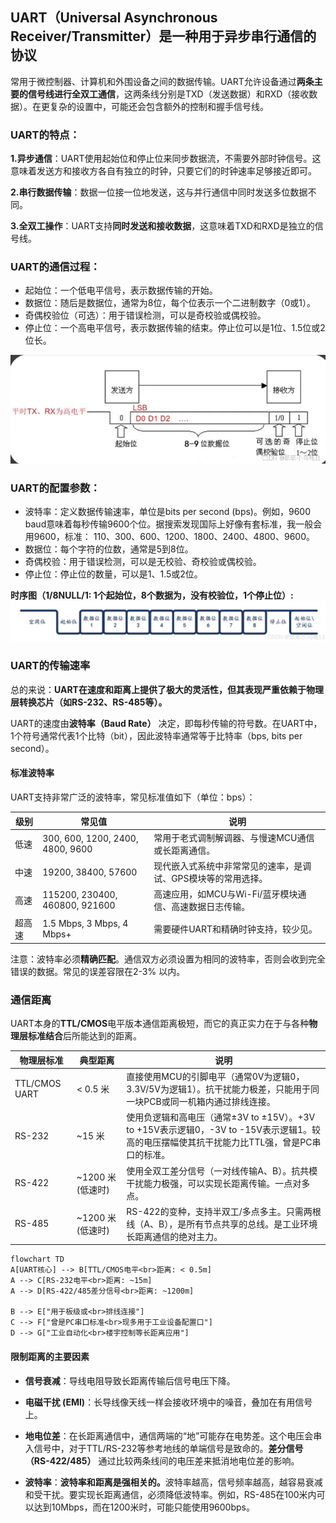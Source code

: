 ## UART（Universal Asynchronous Receiver/Transmitter）是一种用于异步串行通信的协议
常用于微控制器、计算机和外围设备之间的数据传输。UART允许设备通过**两条主要的信号线进行全双工通信**，这两条线分别是TXD（发送数据）和RXD（接收数据）。在更复杂的设置中，可能还会包含额外的控制和握手信号线。

### UART的特点：
	
**1.异步通信**：UART使用起始位和停止位来同步数据流，不需要外部时钟信号。这意味着发送方和接收方各自有独立的时钟，只要它们的时钟速率足够接近即可。
	
**2.串行数据传输**：数据一位接一位地发送，这与并行通信中同时发送多位数据不同。
	
**3.全双工操作**：UART支持**同时发送和接收数据**，这意味着TXD和RXD是独立的信号线。

### UART的通信过程：
	
- 起始位：一个低电平信号，表示数据传输的开始。
- 数据位：随后是数据位，通常为8位，每个位表示一个二进制数字（0或1）。
- 奇偶校验位（可选）：用于错误检测，可以是奇校验或偶校验。
- 停止位：一个高电平信号，表示数据传输的结束。停止位可以是1位、1.5位或2位长。

![alt text](image.png)

### UART的配置参数：
	
- 波特率：定义数据传输速率，单位是bits per second (bps)。例如，9600 baud意味着每秒传输9600个位。据搜索发现国际上好像有套标准，我一般会用9600，标准： 110、300、600、1200、1800、2400、4800、9600。
- 数据位：每个字符的位数，通常是5到8位。
- 奇偶校验：用于错误检测，可以是无校验、奇校验或偶校验。
- 停止位：停止位的数量，可以是1、1.5或2位。

<b>时序图（1/8NULL/1: 1个起始位，8个数据为，没有校验位，1个停止位）:</b>
![alt text](image-1.png)


### UART的传输速率
总的来说：<b>UART在速度和距离上提供了极大的灵活性，但其表现严重依赖于物理层转换芯片（如RS-232、RS-485等）。</b>

UART的速度由<b>波特率（Baud Rate）</b> 决定，即每秒传输的符号数。在UART中，1个符号通常代表1个比特（bit），因此波特率通常等于比特率（bps, bits per second）。

#### 标准波特率
UART支持非常广泛的波特率，常见标准值如下（单位：bps）：

|级别|	常见值|	说明|
|-----------------|------------------|-------------------|
|低速|	300, 600, 1200, 2400, 4800, 9600|	常用于老式调制解调器、与慢速MCU通信或长距离通信。
|中速	|19200, 38400, 57600|	现代嵌入式系统中非常常见的速率，是调试、GPS模块等的常用选择。
|高速|	115200, 230400, 460800, 921600|	高速应用，如MCU与Wi-Fi/蓝牙模块通信、高速数据日志传输。
|超高速	|1.5 Mbps, 3 Mbps, 4 Mbps+	|需要硬件UART和精确时钟支持，较少见。

注意：波特率必须**精确匹配**。通信双方必须设置为相同的波特率，否则会收到完全错误的数据。常见的误差容限在2-3% 以内。


### 通信距离

UART本身的**TTL/CMOS**电平版本通信距离极短，而它的真正实力在于与各种**物理层标准结合**后所能达到的距离。

|物理层标准	|典型距离|	说明|
|----------------|------------------|------------------|
|TTL/CMOS UART|	< 0.5 米|	直接使用MCU的引脚电平（通常0V为逻辑0，3.3V/5V为逻辑1）。抗干扰能力极差，只能用于同一块PCB或同一机箱内通过排线连接。
|RS-232	|~15 米|	使用负逻辑和高电压（通常±3V to ±15V）。+3V to +15V表示逻辑0，-3V to -15V表示逻辑1。较高的电压摆幅使其抗干扰能力比TTL强，曾是PC串口的标准。
|RS-422	|~1200 米 (低速时)	|使用全双工差分信号（一对线传输A、B）。抗共模干扰能力极强，可以实现长距离传输。一点对多点。
|RS-485	|~1200 米 (低速时)	|RS-422的变种，支持半双工/多点多主。只需两根线（A、B），是所有节点共享的总线。是工业环境长距离通信的绝对主力。

```mermaid
flowchart TD
A[UART核心] --> B[TTL/CMOS电平<br>距离: < 0.5m]
A --> C[RS-232电平<br>距离: ~15m]
A --> D[RS-422/485差分信号<br>距离: ~1200m]

B --> E["用于板级或<br>排线连接"]
C --> F["曾是PC串口标准<br>现多用于工业设备配置口"]
D --> G["工业自动化<br>楼宇控制等长距离应用"]
```
#### 限制距离的主要因素
- **信号衰减**：导线电阻导致长距离传输后信号电压下降。

- **电磁干扰 (EMI)**：长导线像天线一样会接收环境中的噪音，叠加在有用信号上。

- **地电位差**：在长距离通信中，通信两端的“地”可能存在电势差。这个电压会串入信号中，对于TTL/RS-232等参考地线的单端信号是致命的。**差分信号（RS-422/485）** 通过比较两条线间的电压差来抵消地电位差的影响。

- **波特率**：<b>波特率和距离是强相关的。</b>波特率越高，信号频率越高，越容易衰减和受干扰。要实现长距离通信，必须降低波特率。例如，RS-485在100米内可以达到10Mbps，而在1200米时，可能只能使用9600bps。